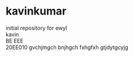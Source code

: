 # kavinkumar
initial repository for ewyl<br>
kavin<br>
BE EEE<br>
20EE010
gvchjmgch
bnjhgch
fxhgfxh
gtjdytgcyjg